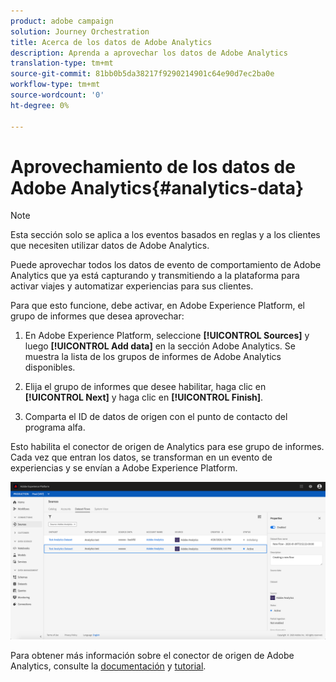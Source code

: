 ```yaml
---
product: adobe campaign
solution: Journey Orchestration
title: Acerca de los datos de Adobe Analytics
description: Aprenda a aprovechar los datos de Adobe Analytics
translation-type: tm+mt
source-git-commit: 81bb0b5da38217f9290214901c64e90d7ec2ba0e
workflow-type: tm+mt
source-wordcount: '0'
ht-degree: 0%

---
```



# Aprovechamiento de los datos de Adobe Analytics{#analytics-data}

>[!NOTE]
>
>Esta sección solo se aplica a los eventos basados en reglas y a los clientes que necesiten utilizar datos de Adobe Analytics.

Puede aprovechar todos los datos de evento de comportamiento de Adobe Analytics que ya está capturando y transmitiendo a la plataforma para activar viajes y automatizar experiencias para sus clientes.

Para que esto funcione, debe activar, en Adobe Experience Platform, el grupo de informes que desea aprovechar:

1. En Adobe Experience Platform, seleccione **[!UICONTROL Sources]** y luego **[!UICONTROL Add data]** en la sección Adobe Analytics. Se muestra la lista de los grupos de informes de Adobe Analytics disponibles.

1. Elija el grupo de informes que desee habilitar, haga clic en **[!UICONTROL Next]** y haga clic en **[!UICONTROL Finish]**.

1. Comparta el ID de datos de origen con el punto de contacto del programa alfa.

Esto habilita el conector de origen de Analytics para ese grupo de informes. Cada vez que entran los datos, se transforman en un evento de experiencias y se envían a Adobe Experience Platform.

![](../assets/alpha-event9.png)

Para obtener más información sobre el conector de origen de Adobe Analytics, consulte la [documentación](https://docs.adobe.com/help/en/experience-platform/sources/connectors/adobe-applications/analytics.html) y [tutorial](https://docs.adobe.com/content/help/en/experience-platform/sources/ui-tutorials/create/adobe-applications/analytics.html).
